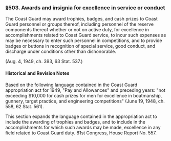 ### §503. Awards and insignia for excellence in service or conduct ###

The Coast Guard may award trophies, badges, and cash prizes to Coast Guard personnel or groups thereof, including personnel of the reserve components thereof whether or not on active duty, for excellence in accomplishments related to Coast Guard service, to incur such expenses as may be necessary to enter such personnel in competitions, and to provide badges or buttons in recognition of special service, good conduct, and discharge under conditions other than dishonorable.

(Aug. 4, 1949, ch. 393, 63 Stat. 537.)

#### Historical and Revision Notes ####

Based on the following language contained in the Coast Guard appropriation act for 1949, "Pay and Allowances" and preceding years: "not exceeding $10,000 for cash prizes for men for excellence in boatmanship, gunnery, target practice, and engineering competitions" (June 19, 1948, ch. 558, 62 Stat. 561).

This section expands the language contained in the appropriation act to include the awarding of trophies and badges, and to include in the accomplishments for which such awards may be made, excellence in any field related to Coast Guard duty. 81st Congress, House Report No. 557.
